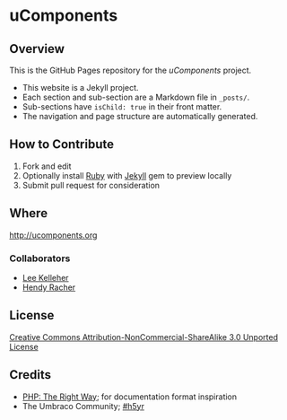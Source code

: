 # uComponents

## Overview

This is the GitHub Pages repository for the _uComponents_ project.

* This website is a Jekyll project.
* Each section and sub-section are a Markdown file in `_posts/`.
* Sub-sections have `isChild: true` in their front matter.
* The navigation and page structure are automatically generated.

## How to Contribute

1. Fork and edit
2. Optionally install [Ruby](https://rvm.io/rvm/install/) with [Jekyll](https://github.com/mojombo/jekyll/) gem to preview locally
3. Submit pull request for consideration

## Where

<http://ucomponents.org>

### Collaborators

* [Lee Kelleher](http://leekelleher.com/)
* [Hendy Racher](http://www.doddracher.com/)

## License

[Creative Commons Attribution-NonCommercial-ShareAlike 3.0 Unported License](http://creativecommons.org/licenses/by-nc-sa/3.0/)

## Credits
* [PHP: The Right Way](https://github.com/codeguy/php-the-right-way); for documentation format inspiration
* The Umbraco Community; [#h5yr](http://h5yr.com)
